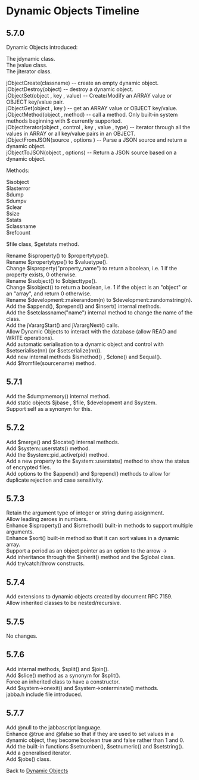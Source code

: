 # Dynamic Objects Timeline

<PageHeader />  

## 5.7.0  

Dynamic Objects introduced:

The jdynamic class.  
The jvalue class.  
The jiterator class.  

jObjectCreate(classname) -- create an empty dynamic object.  
jObjectDestroy(object) -- destroy a dynamic object.  
jObjectSet(object , key , value) -- Create/Modify an ARRAY value or OBJECT key/value pair.  
jObjectGet(object , key ) -- get an ARRAY value or OBJECT key/value.  
jObjectMethod(object , method) -- call a method. Only built-in system methods beginning with $ currently supported.  
jObjectIterator(object , control , key , value , type) -- iterator through all the values in ARRAY or all key/value pairs in an OBJECT.  
jObjectFromJSON(source , options ) -- Parse a JSON source and return a dynamic object.  
jObjectToJSON(object , options) -- Return a JSON source based on a dynamic object.  

Methods:

$isobject  
$lasterror  
$dump  
$dumpv  
$clear  
$size  
$stats  
$classname  
$refcount  

$file class, $getstats method.  

Rename $isproperty() to $propertytype().  
Rename $propertytype() to $valuetype().  
Change $isproperty("property_name") to return a boolean, i.e. 1 if the property exists, 0 otherwise.  
Rename $isobject() to $objecttype().  
Change $isobject() to return a boolean, i.e. 1 if the object is an "object" or an "array", and return 0 otherwise.  
Rename $development::makerandom(n) to $development::randomstring(n).  
Add the $append(), $prepend() and $insert() internal methods.  
Add the $setclassname("name") internal method to change the name of the class.  
Add the jVarargStart() and jVarargNext() calls.  
Allow Dynamic Objects to interact with the database (allow READ and WRITE operations).  
Add automatic serialisation to a dynamic object and control with $setserialise(nn) (or $setserialize(nn)).  
Add new internal methods $ismethod() , $clone() and $equal().  
Add $fromfile(sourcename) method.  

## 5.7.1  

Add the $dumpmemory() internal method.  
Add static objects $jbase , $file, $development and $system.  
Support self as a synonym for this.  

## 5.7.2

Add $merge() and $locate() internal methods.  
Add $system::userstats() method.  
Add the $system::pid_active(pid) method.  
Add a new property to the $system::userstats() method to show the status of encrypted files.  
Add options to the $append() and $prepend() methods to allow for duplicate rejection and case sensitivity.  

## 5.7.3

Retain the argument type of integer or string during assignment.  
Allow leading zeroes in numbers.  
Enhance $isproperty() and $ismethod() built-in methods to support multiple arguments.  
Enhance $sort() built-in method so that it can sort values in a dynamic array.  
Support a period as an object pointer as an option to the arrow ->  
Add inheritance through the $inherit() method and the $global class.  
Add try/catch/throw constructs.  

## 5.7.4

Add extensions to dynamic objects created by document RFC 7159.  
Allow inherited classes to be nested/recursive.  

## 5.7.5

No changes.  

## 5.7.6

Add internal methods, $split() and $join().  
Add $slice() method as a synonym for $split().  
Force an inherited class to have a constructor.  
Add $system->onexit() and $system->onterminate() methods.  
jabba.h include file introduced.  

## 5.7.7

Add @null to the jabbascript language.  
Enhance @true and @false so that if they are used to set values in a dynamic object, they become boolean true and false rather than 1 and 0.  
Add the built-in functions $setnumber(), $setnumeric() and $setstring().  
Add a generalised iterator.  
Add $jobs() class.  

Back to [Dynamic Objects](./../README.md)

<PageFooter />  
